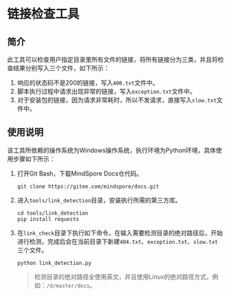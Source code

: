 ﻿# 链接检查工具

## 简介

此工具可以检查用户指定目录里所有文件的链接，将所有链接分为三类，并且将检查结果分别写入三个文件，如下所示：
1. 响应的状态码不是200的链接，写入`400.txt`文件中。
2. 脚本执行过程中请求出现异常的链接，写入`exception.txt`文件中。
3. 对于安装包的链接，因为请求非常耗时，所以不发请求，直接写入`slow.txt`文件中。


## 使用说明

该工具所依赖的操作系统为Windows操作系统，执行环境为Python环境，具体使用步骤如下所示：

1. 打开Git Bash，下载MindSpore Docs仓代码。
   ```
   git clone https://gitee.com/mindspore/docs.git
   ```
2. 进入`tools/link_detection`目录，安装执行所需的第三方库。
   ```
   cd tools/link_detection
   pip install requests
   ```
3. 在`link_check`目录下执行如下命令，在输入需要检测目录的绝对路径后，开始进行检测，完成后会在当前目录下新建`404.txt`、`exception.txt`、`slow.txt`三个文件。
   ```
   python link_detection.py
   ```
   > 检测目录的绝对路径全使用英文，并且使用Linux的绝对路径方式，例如：`/d/master/docs`。 
   


